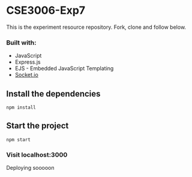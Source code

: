 # CSE3006-Exp7

This is the experiment resource repository. Fork, clone and follow below.

### Built with:

* JavaScript
* Express.js
* EJS - Embedded JavaScript Templating
* [Socket.io](https://socket.io)

## Install the dependencies

`npm install`

## Start the project

`npm start`

### Visit localhost:3000

Deploying sooooon

